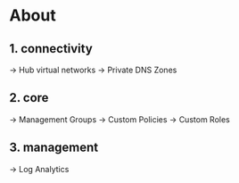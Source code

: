 # About

## 1. connectivity
-> Hub virtual networks
-> Private DNS Zones

## 2. core
-> Management Groups
-> Custom Policies
-> Custom Roles

## 3. management
-> Log Analytics